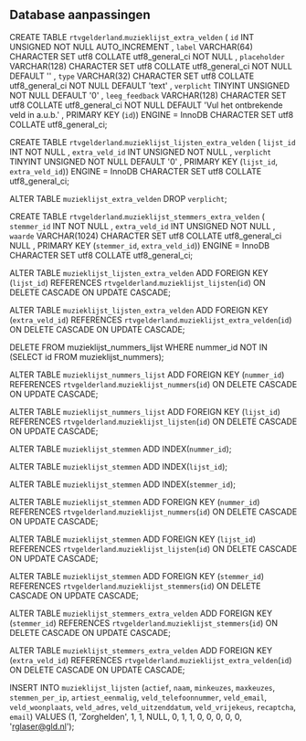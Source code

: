 ## Database aanpassingen
CREATE TABLE `rtvgelderland`.`muzieklijst_extra_velden` ( `id` INT UNSIGNED NOT NULL AUTO_INCREMENT , `label` VARCHAR(64) CHARACTER SET utf8 COLLATE utf8_general_ci NOT NULL , `placeholder` VARCHAR(128) CHARACTER SET utf8 COLLATE utf8_general_ci NOT NULL DEFAULT '' , `type` VARCHAR(32) CHARACTER SET utf8 COLLATE utf8_general_ci NOT NULL DEFAULT 'text' , `verplicht` TINYINT UNSIGNED NOT NULL DEFAULT '0' , `leeg_feedback` VARCHAR(128) CHARACTER SET utf8 COLLATE utf8_general_ci NOT NULL DEFAULT 'Vul het ontbrekende veld in a.u.b.' , PRIMARY KEY (`id`)) ENGINE = InnoDB CHARACTER SET utf8 COLLATE utf8_general_ci;

CREATE TABLE `rtvgelderland`.`muzieklijst_lijsten_extra_velden` ( `lijst_id` INT NOT NULL , `extra_veld_id` INT UNSIGNED NOT NULL , `verplicht` TINYINT UNSIGNED NOT NULL DEFAULT '0' , PRIMARY KEY (`lijst_id`, `extra_veld_id`)) ENGINE = InnoDB CHARACTER SET utf8 COLLATE utf8_general_ci;

ALTER TABLE `muzieklijst_extra_velden` DROP `verplicht`;

CREATE TABLE `rtvgelderland`.`muzieklijst_stemmers_extra_velden` ( `stemmer_id` INT NOT NULL , `extra_veld_id` INT UNSIGNED NOT NULL , `waarde` VARCHAR(1024) CHARACTER SET utf8 COLLATE utf8_general_ci NULL , PRIMARY KEY (`stemmer_id`, `extra_veld_id`)) ENGINE = InnoDB CHARACTER SET utf8 COLLATE utf8_general_ci;

ALTER TABLE `muzieklijst_lijsten_extra_velden` ADD FOREIGN KEY (`lijst_id`) REFERENCES `rtvgelderland`.`muzieklijst_lijsten`(`id`) ON DELETE CASCADE ON UPDATE CASCADE;

ALTER TABLE `muzieklijst_lijsten_extra_velden` ADD FOREIGN KEY (`extra_veld_id`) REFERENCES `rtvgelderland`.`muzieklijst_extra_velden`(`id`) ON DELETE CASCADE ON UPDATE CASCADE;

DELETE FROM muzieklijst_nummers_lijst WHERE nummer_id NOT IN (SELECT id FROM muzieklijst_nummers);

ALTER TABLE `muzieklijst_nummers_lijst` ADD FOREIGN KEY (`nummer_id`) REFERENCES `rtvgelderland`.`muzieklijst_nummers`(`id`) ON DELETE CASCADE ON UPDATE CASCADE;

ALTER TABLE `muzieklijst_nummers_lijst` ADD FOREIGN KEY (`lijst_id`) REFERENCES `rtvgelderland`.`muzieklijst_lijsten`(`id`) ON DELETE CASCADE ON UPDATE CASCADE;

ALTER TABLE `muzieklijst_stemmen` ADD INDEX(`nummer_id`);

ALTER TABLE `muzieklijst_stemmen` ADD INDEX(`lijst_id`);

ALTER TABLE `muzieklijst_stemmen` ADD INDEX(`stemmer_id`);

ALTER TABLE `muzieklijst_stemmen` ADD FOREIGN KEY (`nummer_id`) REFERENCES `rtvgelderland`.`muzieklijst_nummers`(`id`) ON DELETE CASCADE ON UPDATE CASCADE;

ALTER TABLE `muzieklijst_stemmen` ADD FOREIGN KEY (`lijst_id`) REFERENCES `rtvgelderland`.`muzieklijst_lijsten`(`id`) ON DELETE CASCADE ON UPDATE CASCADE;

ALTER TABLE `muzieklijst_stemmen` ADD FOREIGN KEY (`stemmer_id`) REFERENCES `rtvgelderland`.`muzieklijst_stemmers`(`id`) ON DELETE CASCADE ON UPDATE CASCADE;

ALTER TABLE `muzieklijst_stemmers_extra_velden` ADD FOREIGN KEY (`stemmer_id`) REFERENCES `rtvgelderland`.`muzieklijst_stemmers`(`id`) ON DELETE CASCADE ON UPDATE CASCADE;

ALTER TABLE `muzieklijst_stemmers_extra_velden` ADD FOREIGN KEY (`extra_veld_id`) REFERENCES `rtvgelderland`.`muzieklijst_extra_velden`(`id`) ON DELETE CASCADE ON UPDATE CASCADE;

INSERT INTO `muzieklijst_lijsten` (`actief`, `naam`, `minkeuzes`, `maxkeuzes`, `stemmen_per_ip`, `artiest_eenmalig`, `veld_telefoonnummer`, `veld_email`, `veld_woonplaats`, `veld_adres`, `veld_uitzenddatum`, `veld_vrijekeus`, `recaptcha`, `email`) VALUES
(1, 'Zorghelden', 1, 1, NULL, 0, 1, 1, 0, 0, 0, 0, 0, 'rglaser@gld.nl');
